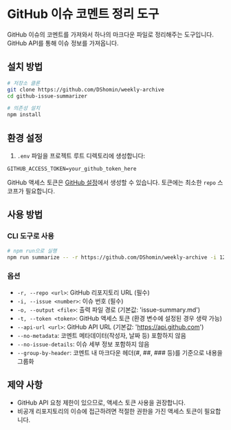 # GitHub 이슈 코멘트 정리 도구

GitHub 이슈의 코멘트를 가져와서 하나의 마크다운 파일로 정리해주는 도구입니다. GitHub API를 통해 이슈 정보를 가져옵니다.

## 설치 방법

```bash
# 저장소 클론
git clone https://github.com/DShomin/weekly-archive
cd github-issue-summarizer

# 의존성 설치
npm install
```

## 환경 설정

1. `.env` 파일을 프로젝트 루트 디렉토리에 생성합니다:

```
GITHUB_ACCESS_TOKEN=your_github_token_here
```

GitHub 액세스 토큰은 [GitHub 설정](https://github.com/settings/tokens)에서 생성할 수 있습니다. 
토큰에는 최소한 `repo` 스코프가 필요합니다.

## 사용 방법

### CLI 도구로 사용

```bash
# npm run으로 실행
npm run summarize -- -r https://github.com/DShomin/weekly-archive -i 123 -o output.md
```

### 옵션

- `-r, --repo <url>`: GitHub 리포지토리 URL (필수)
- `-i, --issue <number>`: 이슈 번호 (필수)
- `-o, --output <file>`: 출력 파일 경로 (기본값: 'issue-summary.md')
- `-t, --token <token>`: GitHub 액세스 토큰 (환경 변수에 설정된 경우 생략 가능)
- `--api-url <url>`: GitHub API URL (기본값: 'https://api.github.com')
- `--no-metadata`: 코멘트 메타데이터(작성자, 날짜 등) 포함하지 않음
- `--no-issue-details`: 이슈 세부 정보 포함하지 않음
- `--group-by-header`: 코멘트 내 마크다운 헤더(#, ##, ### 등)를 기준으로 내용을 그룹화

## 제약 사항

- GitHub API 요청 제한이 있으므로, 액세스 토큰 사용을 권장합니다.
- 비공개 리포지토리의 이슈에 접근하려면 적절한 권한을 가진 액세스 토큰이 필요합니다.
